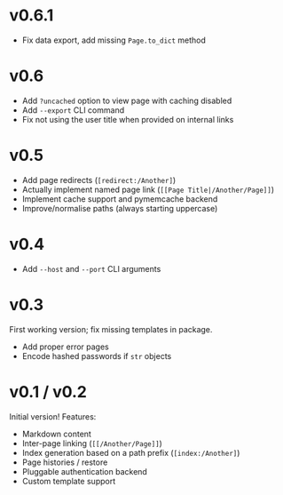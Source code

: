 # v0.6.1

+ Fix data export, add missing `Page.to_dict` method

# v0.6

+ Add `?uncached` option to view page with caching disabled
+ Add `--export` CLI command
+ Fix not using the user title when provided on internal links

# v0.5

+ Add page redirects (`[redirect:/Another]`)
+ Actually implement named page link (`[[Page Title|/Another/Page]]`)
+ Implement cache support and pymemcache backend
+ Improve/normalise paths (always starting uppercase)

# v0.4

+ Add `--host` and `--port` CLI arguments

# v0.3

First working version; fix missing templates in package.

+ Add proper error pages
+ Encode hashed passwords if `str` objects

# v0.1 / v0.2

Initial version! Features:

+ Markdown content
+ Inter-page linking (`[[/Another/Page]]`)
+ Index generation based on a path prefix (`[index:/Another]`)
+ Page histories / restore
+ Pluggable authentication backend
+ Custom template support
